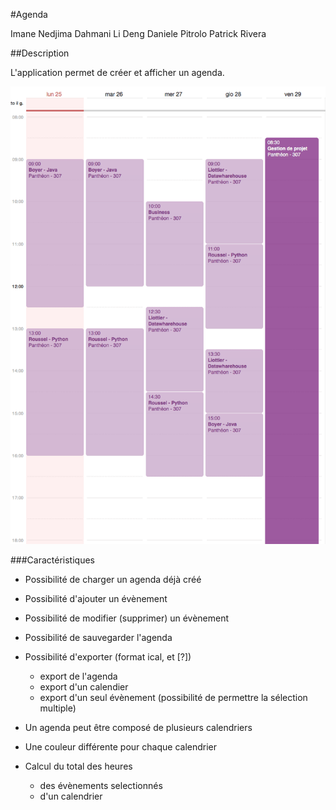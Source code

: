 #Agenda

Imane Nedjima Dahmani
Li Deng
Daniele Pitrolo
Patrick Rivera

##Description

L'application permet de créer et afficher un agenda.

![](./agenda.png "")

###Caractéristiques

* Possibilité de charger un agenda déjà créé
* Possibilité d'ajouter un évènement
* Possibilité de modifier (supprimer) un évènement
* Possibilité de sauvegarder l'agenda
* Possibilité d'exporter (format ical, et [?])
    * export de l'agenda
    * export d'un calendier
    * export d'un seul évènement (possibilité de permettre la sélection multiple)
* Un agenda peut être composé de plusieurs calendriers
* Une couleur différente pour chaque calendrier

* Calcul du total des heures
    * des évènements selectionnés
    * d'un calendrier
